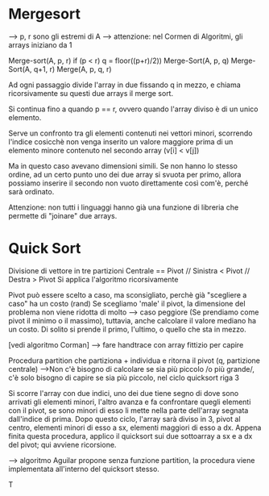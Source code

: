 # Mergesort

--> p, r sono gli estremi di A
--> attenzione: nel Cormen di Algoritmi, gli arrays iniziano da 1

Merge-sort(A, p, r)
    if (p < r)
    q = floor((p+r)/2))
    Merge-Sort(A, p, q)
    Merge-Sort(A, q+1, r)
    Merge(A, p, q, r)

Ad ogni passaggio divide l'array in due fissando q in mezzo, e chiama ricorsivamente su questi due arrays il merge sort.

Si continua fino a quando p == r, ovvero quando l'array diviso è di un unico elemento.

Serve un confronto tra gli elementi contenuti nei vettori minori, scorrendo l'indice cosicchè non venga inserito un valore maggiore prima di un elemento minore contenuto nel secondo array (v[i] < v[j])

Ma in questo caso avevano dimensioni simili. Se non hanno lo stesso ordine, ad un certo punto uno dei due array si svuota per primo, allora possiamo inserire il secondo non vuoto direttamente così com'è, perché sarà ordinato. 

Attenzione: non tutti i linguaggi hanno già una funzione di libreria che permette di "joinare" due arrays.


# Quick Sort

Divisione di vettore in tre partizioni 
    Centrale == Pivot // Sinistra < Pivot // Destra > Pivot
    Si applica l'algoritmo ricorsivamente

Pivot può essere scelto a caso, ma sconsigliato, perchè già "scegliere a caso" ha un costo (rand)
Se scegliamo 'male' il pivot, la dimensione del problema non viene ridotta di molto --> caso peggiore
(Se prendiamo come pivot il minimo o il massimo), tuttavia, anche calcolare il valore mediano ha un costo. 
Di solito si prende il primo, l'ultimo, o quello che sta in mezzo.

[vedi algoritmo Corman] --> fare handtrace con array fittizio per capire

Procedura partition che partiziona + individua e ritorna il pivot (q, partizione centrale)
-->Non c'è bisogno di calcolare se sia più piccolo /o più grande/, c'è solo bisogno di capire se sia più piccolo, nel ciclo quicksort riga 3

Si scorre l'array con due indici, uno dei due tiene segno di dove sono arrivati gli elementi minori, l'altro avanza e fa confrontare quegli elementi con il pivot, se sono minori di esso li mette nella parte dell'array segnata dall'indice di prima. Dopo questo ciclo, l'array sarà diviso in 3, pivot al centro, elementi minori di esso a sx, elementi maggiori di esso a dx.
Appena finita questa procedura, applico il quicksort sui due sottoarray a sx e a dx del pivot; qui avviene ricorsione.

--> algoritmo Aguilar propone senza funzione partition, la procedura viene implementata all'interno del quicksort stesso.

T

